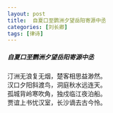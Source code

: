```yaml
---
layout: post
title:  自夏口至鹦洲夕望岳阳寄源中丞
categories: [刘长卿]
tags: [律诗]
---
```


##### 自夏口至鹦洲夕望岳阳寄源中丞

汀洲无浪复无烟，楚客相思益渺然。<br>
汉口夕阳斜渡鸟，洞庭秋水远连天。<br>
孤城背岭寒吹角，独戍临江夜泊船。<br>
贾谊上书忧汉室，长沙谪去古今怜。







　　　　　　　　　　 





































